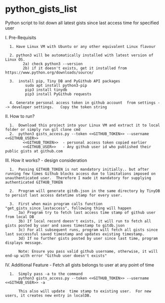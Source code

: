 # python_gists_list
Python script to list down all latest gists since last access time for specified user

I. Pre-Requisits

      1. Have Linux VM with Ubuntu or any other equivalent Linux flavour
      
      2. python3 will be automatically installed with latest version of Linux OS.
            2a) check python3 --version  
            2b) if it doesn't exists, get it installed from https://www.python.org/downloads/source/
            
      3.  install pip, Tiny DB and PyGithub API packages
             sudo apt install python3-pip
             pip3 install tinydb
             pip3 install PyGithub requests

      4. Generate personal access token in github account  from settings --> developer settings.   Copy the token string


II. How to run?

      1.  Download this project into your Linux VM and extract it to local folder or simply run git clone cmd
      2.  python3 gists_access.py --token <<GITHUB_TOKEN>> --username <<GITHUB_USER>>
            <<GITHUB_TOKEN>>  - personal access token copied earlier
            <<GITHUB_USER>>   - Any github user id who published their public gists at github.com




III. How it works? - design consideration

      1.  Passing GITHUB_TOKEN is not mandatory initially.. but after running few times Github blocks access due to limitations imposed on unauthenticated user.  Therefore I made it mandatory for supplying authenticated GITHUB_TOKEN

      2.  Program will generate gitdb.json in the same directory by TinyDB to persist last access datetime stamp for every user.

      3.  First when main program calls function  "get_gists_since_lastaccess", following thing will happen
          3a) Program try to fetch last access time stamp of github user from local DB
          3b) If local record doesn't exists, it will run to fetch all gists posted by user and saves timestamp to gitdb.json
          3c) For all subsequent runs, program will fetch all gists since last successful saved timestamp and updates existing timestamp.  
          3d) If no further gists posted by user since last time, program displays message.

          Note: Ensure you pass valid github username, otherwise, it will end-up with error "Github user doesn't exists"




IV. Additional Feature - Fetch all gists belongs to user at any point of time

      1.  Simply pass -a to the command
          python3 gists_access.py --token <<GITHUB_TOKEN>> --username <<GITHUB_USER>> -a

          This also will update  time stamp to existing user.  For new users, it creates new entry in localDB.

